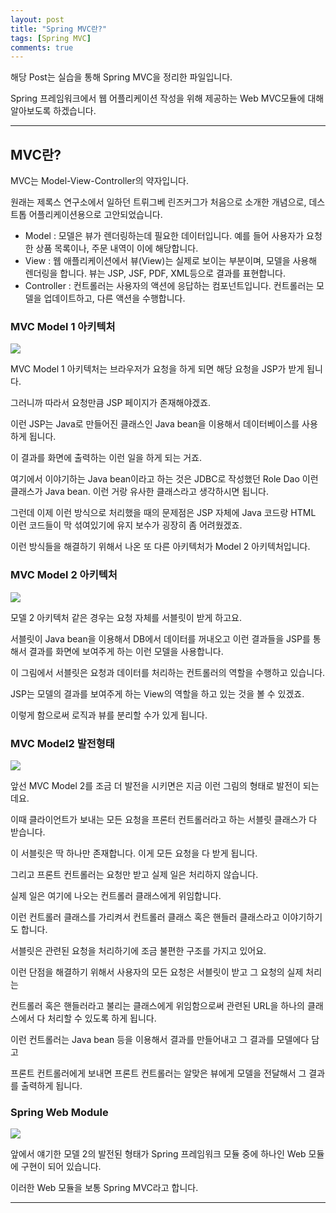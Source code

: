 ```yaml
---
layout: post
title: "Spring MVC란?"
tags: [Spring MVC]
comments: true
---
```

 
해당 Post는 실습을 통해 Spring MVC을 정리한 파일입니다.

Spring 프레임워크에서 웹 어플리케이션 작성을 위해 제공하는 Web MVC모듈에 대해 알아보도록 하겠습니다.

---

## MVC란?

MVC는 Model-View-Controller의 약자입니다.

원래는 제록스 연구소에서 일하던 트뤼그베 린즈커그가 처음으로 소개한 개념으로, 데스트톱 어플리케이션용으로 고안되었습니다.

* Model : 모델은 뷰가 렌더링하는데 필요한 데이터입니다. 예를 들어 사용자가 요청한 상품 목록이나, 주문 내역이 이에 해당합니다.
* View : 웹 애플리케이션에서 뷰(View)는 실제로 보이는 부분이며, 모델을 사용해 렌더링을 합니다. 뷰는 JSP, JSF, PDF, XML등으로 결과를 표현합니다.
* Controller : 컨트롤러는 사용자의 액션에 응답하는 컴포넌트입니다. 컨트롤러는 모델을 업데이트하고, 다른 액션을 수행합니다.

### MVC Model 1 아키텍처
<img src = "https://cphinf.pstatic.net/mooc/20180219_180/1519003368125BcfqV_PNG/1.png">

MVC Model 1 아키텍처는 브라우저가 요청을 하게 되면 해당 요청을 JSP가 받게 됩니다.

그러니까 따라서 요청만큼 JSP 페이지가 존재해야겠죠. 

이런 JSP는 Java로 만들어진 클래스인 Java bean을 이용해서 데이터베이스를 사용하게 됩니다.

이 결과를 화면에 출력하는 이런 일을 하게 되는 거죠.

여기에서 이야기하는 Java bean이라고 하는 것은 JDBC로 작성했던 Role Dao 이런 클래스가 Java bean. 이런 거랑 유사한 클래스라고 생각하시면 됩니다.

그런데 이제 이런 방식으로 처리했을 때의 문제점은 JSP 자체에 Java 코드랑 HTML 이런 코드들이 막 섞여있기에 유지 보수가 굉장히 좀 어려웠겠죠.

이런 방식들을 해결하기 위해서 나온 또 다른 아키텍처가 Model 2 아키텍처입니다.

### MVC Model 2 아키텍처
<img src = "https://cphinf.pstatic.net/mooc/20180219_65/1519003382079lUcI5_PNG/2.png">

모델 2 아키텍처 같은 경우는 요청 자체를 서블릿이 받게 하고요.

서블릿이 Java bean을 이용해서 DB에서 데이터를 꺼내오고 이런 결과들을 JSP를 통해서 결과를 화면에 보여주게 하는 이런 모델을 사용합니다.

이 그림에서 서블릿은 요청과 데이터를 처리하는 컨트롤러의 역할을 수행하고 있습니다.

JSP는 모델의 결과를 보여주게 하는 View의 역할을 하고 있는 것을 볼 수 있겠죠.

이렇게 함으로써 로직과 뷰를 분리할 수가 있게 됩니다.

### MVC Model2 발전형태
<img src = "https://cphinf.pstatic.net/mooc/20180219_149/15190034013354diDI_PNG/3.png">

앞선 MVC Model 2를 조금 더 발전을 시키면은 지금 이런 그림의 형태로 발전이 되는데요.

이때 클라이언트가 보내는 모든 요청을 프론터 컨트롤러라고 하는 서블릿 클래스가 다 받습니다.

이 서블릿은 딱 하나만 존재합니다. 이게 모든 요청을 다 받게 됩니다.

그리고 프론트 컨트롤러는 요청만 받고 실제 일은 처리하지 않습니다.

실제 일은 여기에 나오는 컨트롤러 클래스에게 위임합니다.

이런 컨트롤러 클래스를 가리켜서 컨트롤러 클래스 혹은 핸들러 클래스라고 이야기하기도 합니다. 

서블릿은 관련된 요청을 처리하기에 조금 불편한 구조를 가지고 있어요.

이런 단점을 해결하기 위해서 사용자의 모든 요청은 서블릿이 받고 그 요청의 실제 처리는 

컨트롤러 혹은 핸들러라고 불리는 클래스에게 위임함으로써 관련된 URL을 하나의 클래스에서 다 처리할 수 있도록 하게 됩니다.

이런 컨트롤러는 Java bean 등을 이용해서 결과를 만들어내고 그 결과를 모델에다 담고 

프론트 컨트롤러에게 보내면 프론트 컨트롤러는 알맞은 뷰에게 모델을 전달해서 그 결과를 출력하게 됩니다.


### Spring Web Module
<img src = "https://cphinf.pstatic.net/mooc/20180219_73/1519003417760TqmnB_PNG/4.png">

앞에서 얘기한 모델 2의 발전된 형태가 Spring 프레임워크 모듈 중에 하나인 Web 모듈에 구현이 되어 있습니다.

이러한 Web 모듈을 보통 Spring MVC라고 합니다.


---
